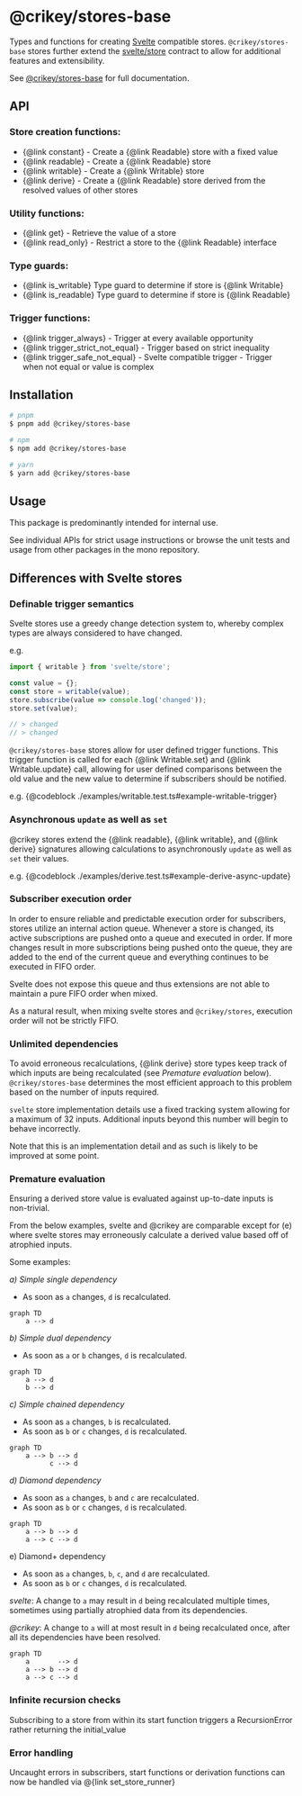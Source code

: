 # @crikey/stores-base

Types and functions for creating [Svelte](https://svelte.dev/) compatible stores.
`@crikey/stores-base` stores further extend the [svelte/store](https://svelte.dev/docs#run-time-svelte-store)
contract to allow for additional features and extensibility.

See [@crikey/stores-base](https://whenderson.github.io/stores-mono/modules/_crikey_stores_base.html) for full documentation.

## API

### Store creation functions:
* {@link constant} - Create a {@link Readable} store with a fixed value
* {@link readable} - Create a {@link Readable} store
* {@link writable} - Create a {@link Writable} store
* {@link derive}   - Create a {@link Readable} store derived from the resolved values of other stores

### Utility functions:
* {@link get} - Retrieve the value of a store
* {@link read_only} - Restrict a store to the {@link Readable} interface

### Type guards:
* {@link is_writable} Type guard to determine if store is {@link Writable}
* {@link is_readable} Type guard to determine if store is {@link Readable}

### Trigger functions:
* {@link trigger_always} - Trigger at every available opportunity
* {@link trigger_strict_not_equal} - Trigger based on strict inequality
* {@link trigger_safe_not_equal} - Svelte compatible trigger - Trigger when not equal or value is complex

## Installation

```bash
# pnpm
$ pnpm add @crikey/stores-base

# npm
$ npm add @crikey/stores-base

# yarn
$ yarn add @crikey/stores-base
```

## Usage

This package is predominantly intended for internal use.

See individual APIs for strict usage instructions or browse the unit tests and usage from other packages in the mono repository. 

## Differences with Svelte stores

### Definable trigger semantics
Svelte stores use a greedy change detection system to, whereby complex types are always considered to have changed.

e.g.
```ts
import { writable } from 'svelte/store';

const value = {};
const store = writable(value);
store.subscribe(value => console.log('changed'));
store.set(value);

// > changed
// > changed
```

`@crikey/stores-base` stores allow for user defined trigger functions. This trigger function is
called for each {@link Writable.set} and {@link Writable.update} call, allowing for user defined 
comparisons between the old value and the new value to determine if subscribers should be notified.

e.g.
{@codeblock ./examples/writable.test.ts#example-writable-trigger}

### Asynchronous `update` as well as `set`

@crikey stores extend the {@link readable}, {@link writable}, and {@link derive} signatures
allowing calculations to asynchronously `update` as well as `set` their values.

e.g.
{@codeblock ./examples/derive.test.ts#example-derive-async-update}

### Subscriber execution order
In order to ensure reliable and predictable execution order for subscribers, stores utilize an internal action queue.
Whenever a store is changed, its active subscriptions are pushed onto a queue and executed in order. If more changes
result in more subscriptions being pushed onto the queue, they are added to the end of the current queue and everything
continues to be executed in FIFO order.

Svelte does not expose this queue and thus extensions are not able to maintain a pure FIFO order when mixed.

As a natural result, when mixing svelte stores and `@crikey/stores`, execution order will not be strictly FIFO.

### Unlimited dependencies
To avoid erroneous recalculations, {@link derive} store types keep track of which inputs are being
recalculated (see _Premature evaluation_ below). `@crikey/stores-base` determines the most efficient approach
to this problem based on the number of inputs required.

`svelte` store implementation details use a fixed tracking system allowing for a maximum of 32 inputs. Additional
inputs beyond this number will begin to behave incorrectly.

Note that this is an implementation detail and as such is likely to be improved at some point.

### Premature evaluation
Ensuring a derived store value is evaluated against up-to-date inputs is non-trivial.

From the below examples, svelte and @crikey are comparable except for (e) where svelte stores may erroneously calculate
a derived value based off of atrophied inputs.

Some examples:

_a) Simple single dependency_
* As soon as `a` changes, `d` is recalculated.
```mermaid
graph TD
    a --> d
```

_b) Simple dual dependency_
* As soon as `a` or `b` changes, `d` is recalculated.
```mermaid
graph TD
    a --> d
    b --> d
```

_c) Simple chained dependency_
* As soon as `a` changes, `b` is recalculated.
* As soon as `b` or `c` changes, `d` is recalculated.
```mermaid
graph TD
    a --> b --> d
          c --> d
```

_d) Diamond dependency_
* As soon as `a` changes, `b` and `c` are recalculated.
* As soon as `b` or `c` changes, `d` is recalculated.

```mermaid
graph TD
    a --> b --> d
    a --> c --> d
```

e) Diamond+ dependency
* As soon as `a` changes, `b`, `c`, and `d` are recalculated.
* As soon as `b` or `c` changes, `d` is recalculated.

_svelte_:
A change to `a` may result in `d` being recalculated multiple times, sometimes using partially atrophied data from its
dependencies.

_@crikey_:
A change to `a` will at most result in `d` being recalculated once, after all its dependencies have been resolved.
```mermaid
graph TD
    a       --> d
    a --> b --> d
    a --> c --> d
```

### Infinite recursion checks
Subscribing to a store from within its start function triggers a RecursionError rather returning the initial_value

### Error handling
Uncaught errors in subscribers, start functions or derivation functions can now be handled via @{link set_store_runner}
